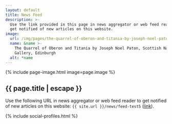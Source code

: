 ```yaml
---
layout: default
title: News Feed
description: >-
  Use the link provided in this page in news aggregator or web feed reader to
  get notified of new articles on this website.
image:
  url: /img/pages/the-quarrel-of-oberon-and-titania-by-joseph-noel-paton.jpg
  name: &name >-
    The Quarrel of Oberon and Titania by Joseph Noel Paton, Scottish National
    Gallery, Edinburgh
  alt: *name
---
```


{% include page-image.html image=page.image %}

<article markdown="block">

# {{ page.title | escape }}

Use the following URL in news aggregator or web feed reader to get notified of new articles on this website: `{{ site.url }}/news/feed-test5`
([link](/news/feed-test5)).


{% include social-profiles.html %}

</article>
